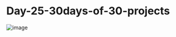 # Day-25-30days-of-30-projects

![image](https://github.com/user-attachments/assets/d3f0e71a-0fac-46ff-a160-6300f40b84e0)
